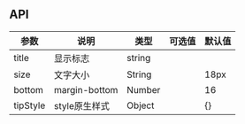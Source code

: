 ## API
| 参数 | 说明 | 类型 | 可选值	| 默认值 |
| --- | --- | --- | --- | --- |
| title | 显示标志 | string |  |  |
| size | 文字大小 | String |  | 18px |
| bottom | margin-bottom | Number |  | 16 |
| tipStyle | style原生样式 | Object |  | {} |

